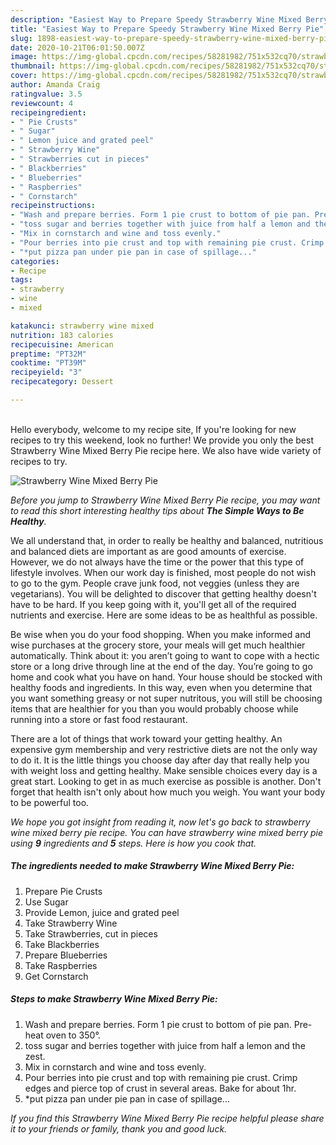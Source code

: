 ```yaml
---
description: "Easiest Way to Prepare Speedy Strawberry Wine Mixed Berry Pie"
title: "Easiest Way to Prepare Speedy Strawberry Wine Mixed Berry Pie"
slug: 1898-easiest-way-to-prepare-speedy-strawberry-wine-mixed-berry-pie
date: 2020-10-21T06:01:50.007Z
image: https://img-global.cpcdn.com/recipes/58281982/751x532cq70/strawberry-wine-mixed-berry-pie-recipe-main-photo.jpg
thumbnail: https://img-global.cpcdn.com/recipes/58281982/751x532cq70/strawberry-wine-mixed-berry-pie-recipe-main-photo.jpg
cover: https://img-global.cpcdn.com/recipes/58281982/751x532cq70/strawberry-wine-mixed-berry-pie-recipe-main-photo.jpg
author: Amanda Craig
ratingvalue: 3.5
reviewcount: 4
recipeingredient:
- " Pie Crusts"
- " Sugar"
- " Lemon juice and grated peel"
- " Strawberry Wine"
- " Strawberries cut in pieces"
- " Blackberries"
- " Blueberries"
- " Raspberries"
- " Cornstarch"
recipeinstructions:
- "Wash and prepare berries. Form 1 pie crust to bottom of pie pan. Pre-heat oven to 350°."
- "toss sugar and berries together with juice from half a lemon and the zest."
- "Mix in cornstarch and wine and toss evenly."
- "Pour berries into pie crust and top with remaining pie crust. Crimp edges and pierce top of crust in several areas.  Bake for about 1hr."
- "*put pizza pan under pie pan in case of spillage..."
categories:
- Recipe
tags:
- strawberry
- wine
- mixed

katakunci: strawberry wine mixed 
nutrition: 183 calories
recipecuisine: American
preptime: "PT32M"
cooktime: "PT39M"
recipeyield: "3"
recipecategory: Dessert

---
```

<br>
Hello everybody, welcome to my recipe site, If you're looking for new recipes to try this weekend, look no further! We provide you only the best Strawberry Wine Mixed Berry Pie recipe here. We also have wide variety of recipes to try.
<br>


![Strawberry Wine Mixed Berry Pie](https://img-global.cpcdn.com/recipes/58281982/751x532cq70/strawberry-wine-mixed-berry-pie-recipe-main-photo.jpg)

<i>Before you jump to Strawberry Wine Mixed Berry Pie recipe, you may want to read this short interesting healthy tips about <strong>The Simple Ways to Be Healthy</strong>.</i>

We all understand that, in order to really be healthy and balanced, nutritious and balanced diets are important as are good amounts of exercise. However, we do not always have the time or the power that this type of lifestyle involves. When our work day is finished, most people do not wish to go to the gym. People crave junk food, not veggies (unless they are vegetarians). You will be delighted to discover that getting healthy doesn't have to be hard. If you keep going with it, you'll get all of the required nutrients and exercise. Here are some ideas to be as healthful as possible.

Be wise when you do your food shopping. When you make informed and wise purchases at the grocery store, your meals will get much healthier automatically. Think about it: you aren’t going to want to cope with a hectic store or a long drive through line at the end of the day. You’re going to go home and cook what you have on hand. Your house should be stocked with healthy foods and ingredients. In this way, even when you determine that you want something greasy or not super nutritous, you will still be choosing items that are healthier for you than you would probably choose while running into a store or fast food restaurant.

There are a lot of things that work toward your getting healthy. An expensive gym membership and very restrictive diets are not the only way to do it. It is the little things you choose day after day that really help you with weight loss and getting healthy. Make sensible choices every day is a great start. Looking to get in as much exercise as possible is another. Don't forget that health isn't only about how much you weigh. You want your body to be powerful too. 


<i>We hope you got insight from reading it, now let's go back to strawberry wine mixed berry pie recipe. You can have strawberry wine mixed berry pie using <strong>9</strong> ingredients and <strong>5</strong> steps. Here is how you cook that.
</i>

##### The ingredients needed to make Strawberry Wine Mixed Berry Pie:

1. Prepare  Pie Crusts
1. Use  Sugar
1. Provide  Lemon, juice and grated peel
1. Take  Strawberry Wine
1. Take  Strawberries, cut in pieces
1. Take  Blackberries
1. Prepare  Blueberries
1. Take  Raspberries
1. Get  Cornstarch


##### Steps to make Strawberry Wine Mixed Berry Pie:

1. Wash and prepare berries. Form 1 pie crust to bottom of pie pan. Pre-heat oven to 350°.
1. toss sugar and berries together with juice from half a lemon and the zest.
1. Mix in cornstarch and wine and toss evenly.
1. Pour berries into pie crust and top with remaining pie crust. Crimp edges and pierce top of crust in several areas.  Bake for about 1hr.
1. *put pizza pan under pie pan in case of spillage...


<i>If you find this Strawberry Wine Mixed Berry Pie recipe helpful please share it to your friends or family, thank you and good luck.</i>
